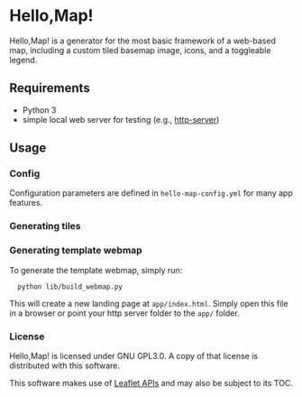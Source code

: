 # Hello,Map!
Hello,Map! is a generator for the most basic framework of a web-based map, including a custom tiled basemap image, icons, and a toggleable legend.

## Requirements
  - Python 3
  - simple local web server for testing (e.g., [http-server](https://www.npmjs.com/package/http-server))

## Usage

### Config
Configuration parameters are defined in `hello-map-config.yml` for many app features.

### Generating tiles

### Generating template webmap
To generate the template webmap, simply run:
```shell
  python lib/build_webmap.py
```
This will create a new landing page at `app/index.html`. Simply open this file in a browser or point your http server folder to the `app/` folder.



### License
Hello,Map! is licensed under GNU GPL3.0. A copy of that license is distributed with this software.

This software makes use of [Leaflet APIs](https://github.com/Leaflet/Leaflet) and may also be subject to its TOC.
